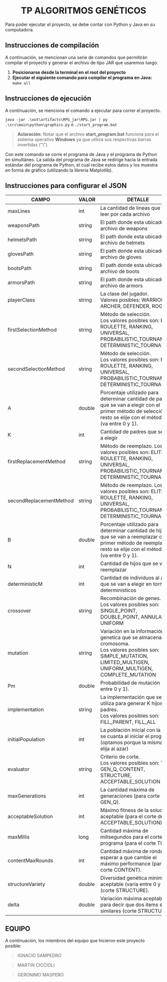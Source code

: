 # <center> TP ALGORITMOS GENÉTICOS</center>


Para poder ejecutar el proyecto, se debe contar con Python y Java en su computadora. 

## Instrucciones de compilación

A continuación, se mencionan una serie de comandos que permitirán compilar el proyecto y generar el archivo de tipo JAR que usaremos luego. 

 1.  **Posicionarse desde la terminal en el root del proyecto**
 2.  **Ejecutar el siguiente comando para compilar el programa en Java:**
		 `make all` 

## Instrucciones de ejecución
A continuación, se menciona el comando a ejecutar para correr el proyecto. 

`java -jar .\out\artifacts\RPG_jar\RPG.jar | py .\src\main\python\graphics.py`
ó
`./start_program.bat`

> **Aclaración:** Notar que el archivo **start_program.bat** funciona para el sistema operativo **Windows** ya que utiliza sus respectivas barras invertidas ("\\"). 

Con este comando se corre el programa de Java y el programa de Python en simultáneo. La salida del programa de Java se redirige hacia la entrada estándar del programa de Python, el cual recibe estos datos y los muestra en forma de gráfico (utilizando la librería Matplotlib).
  

## Instrucciones para configurar el JSON
| CAMPO                   | VALOR  | DETALLE                                                                                                                                                                       |
| ----------------------- | ------ | ----------------------------------------------------------------------------------------------------------------------------------------------------------------------------- |
| maxLines                | int    | La cantidad de lineas que va a leer por cada archivo                                                                                                                          |
| weaponsPath             | string | El path donde esta ubicado el archivo de weapons                                                                                                                              |
| helmetsPath             | string | El path donde esta ubicado el archivo de helmets                                                                                                                              |
| glovesPath              | string | El path donde esta ubicado el archivo de gloves                                                                                                                               |
| bootsPath               | string | El path donde esta ubicado el archivo de boots                                                                                                                                |
| armorsPath              | string | El path donde esta ubicado el archivo de armors                                                                                                                               |
| playerClass             | string | La clase del jugador.<br>Valores posibles: WARRIOR, ARCHER, DEFENDER, ROGUE                                                                                                   |
| firstSelectionMethod    | string | Método de selección.<br>Los valores posibles son: ELITE, ROULETTE, RANKING, UNIVERSAL, PROBABILISTIC\_TOURNAMENT, DETERMINISTIC\_TOURNAMENT                                   |
| secondSelectionMethod   | string | Método de selección.<br>Los valores posibles son: ELITE, ROULETTE, RANKING, UNIVERSAL, PROBABILISTIC\_TOURNAMENT, DETERMINISTIC\_TOURNAMENT                                   |
| A                       | double | Porcentaje utilizado para determinar cantidad de padres que se van a elegir con el primer método de selección (el resto se elije con el método 2). (va entre 0 y 1).          |
| K                       | int    | Cantidad de padres que se van a elegir                                                                                                                                        |
| firstReplacementMethod  | string | Método de reemplazo. Los valores posibles son: ELITE, ROULETTE, RANKING, UNIVERSAL, PROBABILISTIC\_TOURNAMENT, DETERMINISTIC\_TOURNAMENT                                      |
| secondReplacementMethod | string | Método de reemplazo. Los valores posibles son: ELITE, ROULETTE, RANKING, UNIVERSAL, PROBABILISTIC\_TOURNAMENT, DETERMINISTIC\_TOURNAMENT                                      |
| B                       | double | Porcentaje utilizado para determinar cantidad de hijos que se van a reemplazar con el primer método de reemplazo (el resto se elije con el método 2). (va entre 0 y 1).       |
| N                       | int    | Cantidad de hijos que se van a reemplazar                                                                                                                                     |
| deterministicM          | int    | Cantidad de individuos al azar que se van a elegir en torneos deterministicos                                                                                                 |
| crossover               | string | Recombinación de genes.<br>Los valores posibles son: SINGLE\_POINT, DOUBLE\_POINT, ANNULAR, UNIFORM                                                                           |
| mutation                | string | Variación en la información genetica que se almacena en el cromosoma.<br>Los valores posibles son: SIMPLE\_MUTATION, LIMITED\_MULTIGEN, UNIFORM\_MULTIGEN, COMPLETE\_MUTATION |
| Pm                      | double | Probabilidad de mutación (va entre 0 y 1).                                                                                                                                    |
| implementation          | string | La implementación que se utiliza para generar K hijos de K padres.<br>Los valores posibles son: FILL\_PARENT, FILL\_ALL                                                       |
| initialPopulation       | int    | La población inicial con la que se cuanta al iniciar el programa. (optamos porque la misma se elija al azar)                                                                  |
| evaluator               | string | Criterio de corte.<br>Los valores posibles son: TIME, GEN\_Q, CONTENT, STRUCTURE, ACCEPTABLE\_SOLUTION                                                                        |
| maxGenerations          | int    | La cantidad máxima de generaciones (para corte GEN\_Q).                                                                                                                       |
| acceptableSolution      | int    | Máximo fitness de la solución aceptable (para el corte de ACCEPTABLE\_SOLUTION).                                                                                              |
| maxMillis               | long   | Cantidad máxima de milisegundos para el corte del programa (para el corte TIME).                                                                                              |
| contentMaxRounds        | int    | Cantidad máxima de rondas a esperar a que cambie el máximo performance (para el corte CONTENT).                                                                               |
| structureVariety        | double | Diversidad genética mínima aceptable (varía entre 0 y 1) (corte STRUCTURE).                                                                                                   |
| delta                   | double | Variación máxima aceptable para decir que dos items son similares (corte STRUCTURE).                                                                                          |


## EQUIPO

A continuación, los miembros del equipo que hicieron este proyecto posible:
>IGNACIO  SAMPEDRO

> MARTIN CICCIOLI

> GERONIMO MASPERO




